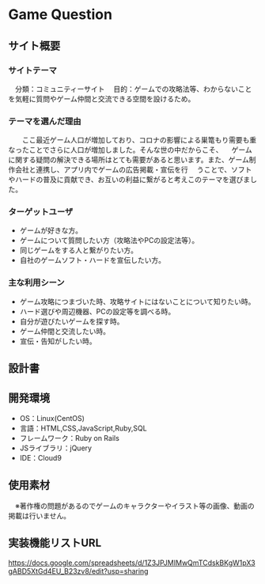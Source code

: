 # Game Question
## サイト概要
### サイトテーマ
　分類：コミュニティーサイト
　目的：ゲームでの攻略法等、わからないことを気軽に質問やゲーム仲間と交流できる空間を設けるため。
### テーマを選んだ理由
　　ここ最近ゲーム人口が増加しており、コロナの影響による巣篭もり需要も重なったことでさらに人口が増加しました。そんな世の中だからこそ、
　ゲームに関する疑問の解決できる場所はとても需要があると思います。また、ゲーム制作会社と連携し、アプリ内でゲームの広告掲載・宣伝を行
　うことで、ソフトやハードの普及に貢献でき、お互いの利益に繋がると考えこのテーマを選びました。
### ターゲットユーザ
- ゲームが好きな方。
- ゲームについて質問したい方（攻略法やPCの設定法等）。
- 同じゲームをする人と繋がりたい方。
- 自社のゲームソフト・ハードを宣伝したい方。
### 主な利用シーン
- ゲーム攻略につまづいた時、攻略サイトにはないことについて知りたい時。
- ハード選びや周辺機器、PCの設定等を調べる時。
- 自分が遊びたいゲームを探す時。
- ゲーム仲間と交流したい時。
- 宣伝・告知がしたい時。
## 設計書

## 開発環境
- OS：Linux(CentOS)
- 言語：HTML,CSS,JavaScript,Ruby,SQL
- フレームワーク：Ruby on Rails
- JSライブラリ：jQuery
- IDE：Cloud9
## 使用素材
　※著作権の問題があるのでゲームのキャラクターやイラスト等の画像、動画の掲載は行いません。
## 実装機能リストURL
  https://docs.google.com/spreadsheets/d/1Z3JPJMIMwQmTCdskBKgW1pX3gABD5XtGd4EU_B23zv8/edit?usp=sharing